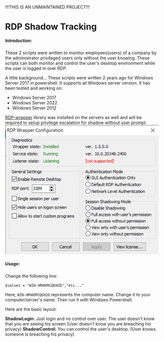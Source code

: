 !!!THIS IS AN UNMAINTAINED PROJECT!!!
# RDP Shadow Tracking

##### Introduction:
These 2 scripts were written to monitor employees(users) of a company by the administrator privileged users only without the user knowing. These scripts can both monitor and control the user's desktop environment while the user is logged in over RDP.

A little background... These scripts were written 2 years ago for Windows Server 2017 in powershell. It supports all Windows server version. It has been tested and working on:

* Windows Server 2017
* Windows Server 2022
* Windows Server 2012

[RDP-wrapper](https://github.com/stascorp/rdpwrap) library was installed on the servers as well and will be required to setup privilege escalation for shadow without user prompt.
![Screenshot of RDP Wrapper conf](Screenshot_6.png)
##### Usage:
Change the following line:
```
$values = "WIN-HM4KMCQEH2D","etc..."
```
Here, `WIN-HM4KMCQEH2D` represents the computer name. Change it to your computer/server's name. Then run it with Windows Powershell.

Here are the basic layout:

**ShadowLogin:** Just login and no control over user. The user doesn't know that you are seeing his screen.(User doesn't know you are breaching his privacy)
**ShadowControl:** You can control the user's desktop. (User knows someone is breaching his privacy)
